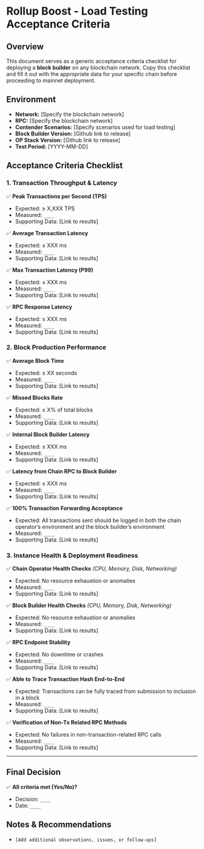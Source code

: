 # Rollup Boost - Load Testing Acceptance Criteria

## Overview
This document serves as a generic acceptance criteria checklist for deploying a **block builder** on any blockchain network. Copy this checklist and fill it out with the appropriate data for your specific chain before proceeding to mainnet deployment.

## Environment
- **Network:** [Specify the blockchain network]
- **RPC:** [Specify the blockchain network]
- **Contender Scenarios:** [Specify scenarios used for load testing]
- **Block Builder Version:** [Github link to release]
- **OP Stack Version:** [Github link to release]
- **Test Period:** [YYYY-MM-DD]

## Acceptance Criteria Checklist

### **1. Transaction Throughput & Latency**
✅ **Peak Transactions per Second (TPS)**
   - Expected: ≥ X,XXX TPS
   - Measured: `____`
   - Supporting Data: [Link to results]

✅ **Average Transaction Latency**
   - Expected: ≤ XXX ms
   - Measured: `____`
   - Supporting Data: [Link to results]

✅ **Max Transaction Latency (P99)**
   - Expected: ≤ XXX ms
   - Measured: `____`
   - Supporting Data: [Link to results]

✅ **RPC Response Latency**
   - Expected: ≤ XXX ms
   - Measured: `____`
   - Supporting Data: [Link to results]

### **2. Block Production Performance**
✅ **Average Block Time**
   - Expected: ≤ XX seconds
   - Measured: `____`
   - Supporting Data: [Link to results]

✅ **Missed Blocks Rate**
   - Expected: ≤ X% of total blocks
   - Measured: `____`
   - Supporting Data: [Link to results]

✅ **Internal Block Builder Latency**
   - Expected: ≤ XXX ms
   - Measured: `____`
   - Supporting Data: [Link to results]

✅ **Latency from Chain RPC to Block Builder**
   - Expected: ≤ XXX ms
   - Measured: `____`
   - Supporting Data: [Link to results]

✅ **100% Transaction Forwarding Acceptance**
   - Expected: All transactions sent should be logged in both the chain operator’s environment and the block builder’s environment
   - Measured: `____`
   - Supporting Data: [Link to results]

### **3. Instance Health & Deployment Readiness**
✅ **Chain Operator Health Checks** *(CPU, Memory, Disk, Networking)*
   - Expected: No resource exhaustion or anomalies
   - Measured: `____`
   - Supporting Data: [Link to results]

✅ **Block Builder Health Checks** *(CPU, Memory, Disk, Networking)*
   - Expected: No resource exhaustion or anomalies
   - Measured: `____`
   - Supporting Data: [Link to results]

✅ **RPC Endpoint Stability**
   - Expected: No downtime or crashes
   - Measured: `____`
   - Supporting Data: [Link to results]

✅ **Able to Trace Transaction Hash End-to-End**
   - Expected: Transactions can be fully traced from submission to inclusion in a block
   - Measured: `____`
   - Supporting Data: [Link to results]

✅ **Verification of Non-Tx Related RPC Methods**
   - Expected: No failures in non-transaction-related RPC calls
   - Measured: `____`
   - Supporting Data: [Link to results]

---

## **Final Decision**
✅ **All criteria met (Yes/No)?**  
   - Decision: `____`
   - Date: `____`

## **Notes & Recommendations**
- `[Add additional observations, issues, or follow-ups]`